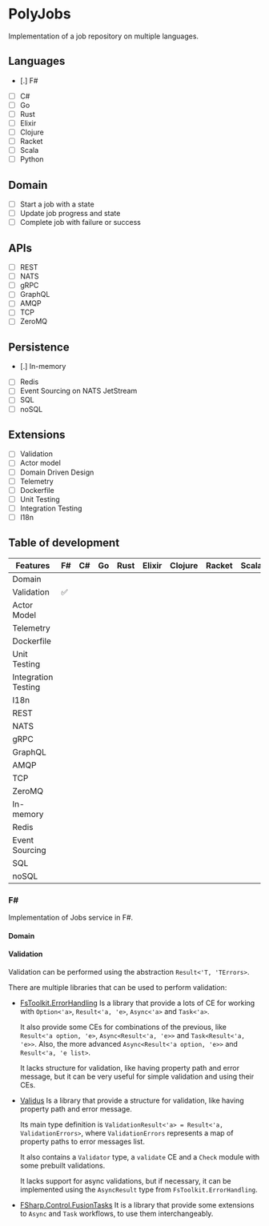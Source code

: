 # PolyJobs

Implementation of a job repository on multiple languages.

## Languages

- [.] F#
- [ ] C#
- [ ] Go
- [ ] Rust
- [ ] Elixir
- [ ] Clojure
- [ ] Racket
- [ ] Scala
- [ ] Python

## Domain

- [ ] Start a job with a state
- [ ] Update job progress and state
- [ ] Complete job with failure or success

## APIs

- [ ] REST
- [ ] NATS
- [ ] gRPC
- [ ] GraphQL
- [ ] AMQP
- [ ] TCP
- [ ] ZeroMQ

## Persistence

- [.] In-memory
- [ ] Redis
- [ ] Event Sourcing on NATS JetStream
- [ ] SQL
- [ ] noSQL

## Extensions

- [ ] Validation
- [ ] Actor model
- [ ] Domain Driven Design
- [ ] Telemetry
- [ ] Dockerfile
- [ ] Unit Testing
- [ ] Integration Testing
- [ ] I18n

## Table of development

| Features            | F#  | C#  | Go  | Rust | Elixir | Clojure | Racket | Scala | Python |
| ------------------- | --- | --- | --- | ---- | ------ | ------- | ------ | ----- | ------ |
| Domain              |     |     |     |      |        |         |        |       |        |
| Validation          | ✅   |     |     |      |        |         |        |       |        |
| Actor Model         |     |     |     |      |        |         |        |       |        |
| Telemetry           |     |     |     |      |        |         |        |       |        |
| Dockerfile          |     |     |     |      |        |         |        |       |        |
| Unit Testing        |     |     |     |      |        |         |        |       |        |
| Integration Testing |     |     |     |      |        |         |        |       |        |
| I18n                |     |     |     |      |        |         |        |       |        |
| REST                |     |     |     |      |        |         |        |       |        |
| NATS                |     |     |     |      |        |         |        |       |        |
| gRPC                |     |     |     |      |        |         |        |       |        |
| GraphQL             |     |     |     |      |        |         |        |       |        |
| AMQP                |     |     |     |      |        |         |        |       |        |
| TCP                 |     |     |     |      |        |         |        |       |        |
| ZeroMQ              |     |     |     |      |        |         |        |       |        |
| In-memory           |     |     |     |      |        |         |        |       |        |
| Redis               |     |     |     |      |        |         |        |       |        |
| Event Sourcing      |     |     |     |      |        |         |        |       |        |
| SQL                 |     |     |     |      |        |         |        |       |        |
| noSQL               |     |     |     |      |        |         |        |       |        |

### F#

Implementation of Jobs service in F#.

#### Domain

#### Validation

Validation can be performed using the abstraction `Result<'T, 'TErrors>`.

There are multiple libraries that can be used to perform validation:

- [FsToolkit.ErrorHandling](https://github.com/demystifyfp/FsToolkit.ErrorHandling)
  Is a library that provide a lots of CE for working with `Option<'a>`, `Result<'a, 'e>`, `Async<'a>` and `Task<'a>`.

  It also provide some CEs for combinations of the previous, like `Result<'a option, 'e>`, `Async<Result<'a, 'e>>` and `Task<Result<'a, 'e>>`. Also, the more advanced `Async<Result<'a option, 'e>>` and `Result<'a, 'e list>`.

  It lacks structure for validation, like having property path and error message, but it can be very useful for simple validation and using their CEs.

- [Validus](https://github.com/pimbrouwers/Validus)
  Is a library that provide a structure for validation, like having property path and error message.

  Its main type definition is `ValidationResult<'a> = Result<'a, ValidationErrors>`, where `ValidationErrors` represents a map of property paths to error messages list.

  It also contains a `Validator` type, a `validate` CE and a `Check` module with some prebuilt validations.

  It lacks support for async validations, but if necessary, it can be implemented using the `AsyncResult` type from `FsToolkit.ErrorHandling`.

- [FSharp.Control.FusionTasks](https://github.com/kekyo/FSharp.Control.FusionTasks)
  It is a library that provide some extensions to `Async` and `Task` workflows, to use them interchangeably.
